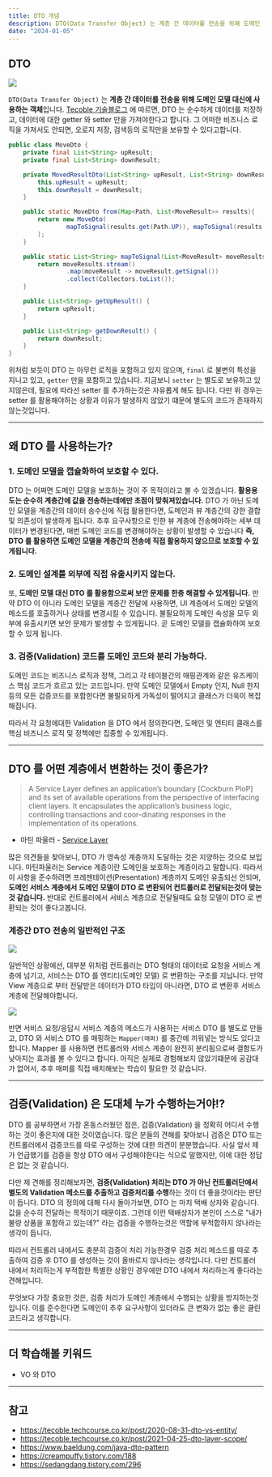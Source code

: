 ```yaml
---
title: DTO 개념
description: DTO(Data Transfer Object) 는 계층 간 데이터를 전송을 위해 도메인 모델 대신에 사용하는 객체입니다. Tecoble 기술블로그 에 따르면, DTO 는 순수하게 데이터를 저장하고, 데이터에 대한 getter 와 setter 만을 가져야한다고 합니다. 그 어떠한 비즈니스 로직을 가져서도 안되면, 오로지 저장, 검색등의 로직만...
date: "2024-01-05"
---
```


## DTO

![](https://velog.velcdn.com/images/msung99/post/91e3f0c6-60e1-4e9a-b9bd-c2574176c0fc/image.png)

`DTO(Data Transfer Object)` 는 **계층 간 데이터를 전송을 위해 도메인 모델 대신에 사용하는 객체**입니다. [Tecoble 기술블로그](https://tecoble.techcourse.co.kr/post/2020-08-31-dto-vs-entity/) 에 따르면, DTO 는 순수하게 데이터를 저장하고, 데이터에 대한 getter 와 setter 만을 가져야한다고 합니다. 그 어떠한 비즈니스 로직을 가져서도 안되면, 오로지 저장, 검색등의 로직만을 보유할 수 있다고합니다.

```java
public class MoveDto {
    private final List<String> upResult;
    private final List<String> downResult;

    private MovedResultDto(List<String> upResult, List<String> downResult) {
        this.upResult = upResult;
        this.downResult = downResult;
    }

    public static MoveDto from(Map<Path, List<MoveResult>> results){
        return new MoveDto(
                mapToSignal(results.get(Path.UP)), mapToSignal(results.get(Path.DOWN))
        );
    }

    public static List<String> mapToSignal(List<MoveResult> moveResults){
        return moveResults.stream()
                .map(moveResult -> moveResult.getSignal())
                .collect(Collectors.toList());
    }

    public List<String> getUpResult() {
        return upResult;
    }

    public List<String> getDownResult() {
        return downResult;
    }
}
```

위처럼 보듯이 DTO 는 아무런 로직을 포함하고 있지 않으며, `final` 로 불변의 특성을 지니고 있고, `getter` 만을 포함하고 있습니다. 지금보니 `setter` 는 별도로 보유하고 있지않은데, 필요에 따라선 setter 를 추가하는것은 자유롭게 해도 됩니다. 다만 위 경우는 setter 를 활용해야하는 상황과 이유가 발생하지 않았기 떄문에 별도의 코드가 존재하지 않는것입니다.

---

## 왜 DTO 를 사용하는가?

### 1. 도메인 모델을 캡슐화하여 보호할 수 있다.

DTO 는 어쩌면 도메인 모델을 보호하는 것이 주 목적이라고 볼 수 있겠습니다. **활용용도는 순수히 계층간에 값을 전송하는데에만 초점이 맞춰져있습니다.** DTO 가 아닌 도메인 모델을 계층간의 데이터 송수신에 직접 활용한다면, 도메인과 뷰 계층간의 강한 결합 및 의존성이 발생하게 됩니다. 추후 요구사항으로 인한 뷰 계층에 전송해야하는 세부 데이터가 변경된다면, 매번 도메인 코드를 변경해야하는 상황이 발생할 수 있습니다 **즉, DTO 를 활용하면 도메인 모델을 계층간의 전송에 직접 활용하지 않으므로 보호할 수 있게됩니다.**

### 2. 도메인 설계를 외부에 직접 유출시키지 않는다.

또, **도메인 모델 대신 DTO 를 활용함으로써 보안 문제를 한층 해결할 수 있게됩니다.** 만약 DTO 이 아니라 도메인 모델을 계층간 전달에 사용하면, UI 계층에서 도메인 모델의 메소드를 호출하거나 상태를 변경시킬 수 있습니다. 불필요하게 도메인 속성을 모두 외부에 유출시키면 보안 문제가 발생할 수 있게됩니다. 곧 도메인 모델을 캡슐화하여 보호할 수 있게 됩니다.

### 3. 검증(Validation) 코드를 도메인 코드와 분리 가능하다.

도메인 코드는 비즈니스 로직과 정책, 그리고 각 테이블간의 매핑관계와 같은 유즈케이스 핵심 코드가 흐르고 있는 코드입니다. 만약 도메인 모델에서 Empty 인지, Null 한지등의 모든 검증코드를 포함한다면 불필요하게 가독성이 떨어지고 클래스가 더욱이 복잡해집니다.

따라서 각 요청에대한 Validation 을 DTO 에서 정의한다면, 도메인 및 엔티티 클래스를 핵심 비즈니스 로직 및 정책에만 집중할 수 있게됩니다.

---

## DTO 를 어떤 계층에서 변환하는 것이 좋은가?

> A Service Layer defines an application’s boundary [Cockburn PloP] and its set of available operations from the perspective of interfacing client layers. It encapsulates the application’s business logic, controlling transactions and coor-dinating responses in the implementation of its operations.

- 마틴 파울러 - [Service Layer](https://martinfowler.com/eaaCatalog/serviceLayer.html)

많은 의견들을 찾아보니, DTO 가 영속성 계층까지 도달하는 것은 지양하는 것으로 보입니다. 마틴파울러는 Service 계층이란 도메인을 보호하는 계층이라고 말합니다. 따라서 이 사항을 준수하려면 프레젠테이션(Presentation) 계층까지 도메인 유출되선 안되며, **도메인 서비스 계층에서 도메인 모델이 DTO 로 변환되어 컨트롤러로 전달되는것이 맞는 것 같습니다.** 반대로 컨트롤러에서 서비스 계층으로 전달될때도 요청 모델이 DTO 로 변환되는 것이 좋다고봅니다.

### 계층간 DTO 전송의 일반적인 구조

![](https://velog.velcdn.com/images/msung99/post/b31845e6-1f3c-4b6c-855e-bd5de310b94b/image.png)

일반적인 상황에선, 대부분 위처럼 컨트롤러는 DTO 형태의 데이터로 요청을 서비스 계층에 넘기고, 서비스는 DTO 를 엔티티(도메인 모델) 로 변환하는 구조를 지닙니다. 만약 View 계층으로 부터 전달받은 데이터가 DTO 타입이 아니라면, DTO 로 변환후 서비스 계층에 전달해야합니다.

![](https://velog.velcdn.com/images/msung99/post/7983661b-a6f9-46d3-8c9f-acc28b3006b7/image.png)

반면 서비스 요청/응답시 서비스 계층의 메소드가 사용하는 서비스 DTO 를 별도로 만들고, DTO 와 서비스 DTO 를 매핑하는 `Mapper(매퍼)` 를 중간에 끼워넣는 방식도 있다고합니다. Mapper 를 사용하면 컨트롤러와 서비스 계층이 완전히 분리됨으로써 결함도가 낮아지는 효과를 볼 수 있다고 합니다. 아직은 실제로 경험해보지 않았기떄문에 공감대가 없어서, 추후 매퍼를 직접 배치해보는 학습이 필요한 것 같습니다.

---

## 검증(Validation) 은 도대체 누가 수행하는거야!?

DTO 를 공부하면서 가장 혼동스러웠던 점은, 검증(Validation) 을 정확히 어디서 수행하는 것이 좋은지에 대한 것이였습니다. 많은 분들의 견해를 찾아보니 검증은 DTO 또는 컨트롤러에서 검증코드를 따로 구성하는 것에 대한 의견이 분분했습니다. 사실 앞서 제가 언급했기를 검증을 항상 DTO 에서 구성해야한다는 식으로 말했지만, 이에 대한 정답은 없는 것 같습니다.

다만 제 견해를 정리해보자면, **검증(Validation) 처리는 DTO 가 아닌 컨트롤러단에서 별도의 Validation 메소드를 추출하고 검증처리를 수행**하는 것이 더 좋을것이라는 판단이 듭니다. DTO 의 정의에 대해 다시 돌아가보면, DTO 는 마치 택배 상자와 같습니다. 값을 순수히 전달하는 목적이기 때문이죠. 그런데 이런 택배상자가 본인이 스스로 "내가 불량 상품을 포함하고 있는데?" 라는 검증을 수행하는것은 역할에 부적합하지 않나라는 생각이 듭니다.

따라서 컨트롤러 내에서도 충분히 검증이 처리 가능한경우 검증 처리 메소드를 따로 추출하여 검증 후 DTO 를 생성하는 것이 올바르지 않나라는 생각입니다. 다만 컨트롤러 내에서 처리하는게 부적합한 특별한 상황인 경우에만 DTO 내에서 처리하는게 좋다라는 견해입니다.

무엇보다 가장 중요한 것은, 검증 처리가 도메인 계층에서 수행되는 상황을 방지하는것입니다. 이를 준수한다면 도메인이 추후 요구사항이 있더라도 큰 변화가 없는 좋은 클린코드라고 생각합니다.

---

## 더 학습해볼 키워드

- VO 와 DTO

---

## 참고

- https://tecoble.techcourse.co.kr/post/2020-08-31-dto-vs-entity/
- https://tecoble.techcourse.co.kr/post/2021-04-25-dto-layer-scope/
- https://www.baeldung.com/java-dto-pattern
- https://creampuffy.tistory.com/188
- https://sedangdang.tistory.com/296
